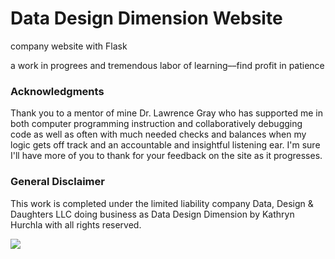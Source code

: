 # Data Design Dimension Website
company website with Flask

a work in progrees and tremendous labor of learning––find profit in patience

### Acknowledgments
Thank you to a mentor of mine Dr. Lawrence Gray who has supported me in both computer programming instruction and collaboratively debugging code as well as often with much needed checks and balances when my logic gets off track and an accountable and insightful listening ear. I'm sure I'll have more of you to thank for your feedback on the site as it progresses.

### General Disclaimer
This work is completed under the limited liability company Data, Design & Daughters LLC doing business as Data Design Dimension by Kathryn Hurchla with all rights reserved.

<!-- my custom buy me and a mentee a tea button -->
<a href="https://www.buymeacoffee.com/earthtokathy"><img src="https://img.buymeacoffee.com/button-api/?text=Fuel web design with tea&emoji=🍵&slug=earthtokathy&button_colour=ecd0df&font_colour=062D3F&font_family=Poppins&outline_colour=000000&coffee_colour=FFDD00"></a>
